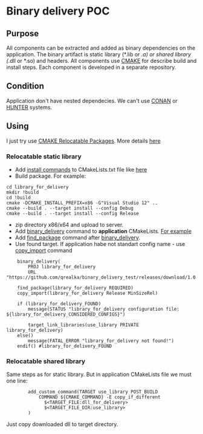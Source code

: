 # Binary delivery POC

## Purpose
All components can be extracted and added as binary dependencies on the application. The binary artifact is static library (*.lib or *.a) or shared library (*.dll or *.so) and headers. All components use [CMAKE](https://cmake.org/cmake/help/latest/) for describe build and install steps. Each component is developed in a separate repository.

## Condition
Application don't have nested dependecies. We can't use [CONAN](https://conan.io/) or [HUNTER](https://docs.hunter.sh/en/latest/) systems. 

## Using
I just try use [CMAKE Relocatable Packages](https://cmake.org/cmake/help/v3.4/manual/cmake-packages.7.html#creating-relocatable-packages). More details [here](https://foonathan.github.io/blog/2016/03/03/cmake-install.html)

### Relocatable static library
* Add [install commands](https://cmake.org/cmake/help/latest/command/install.html?highlight=install) to CMakeLists.txt file like [here](https://github.com/qrealka/binary_delivery_test/blob/master/library_for_delivery/CMakeLists.txt)
* Build package. For example:
```
cd library_for_delivery
mkdir !build
cd !build
cmake -DCMAKE_INSTALL_PREFIX=x86 -G"Visual Studio 12" ..
cmake --build . --target install --config Debug
cmake --build . --target install --config Release
```
* zip directory x86/x64 and upload to server.
* Add [binary_delivery](https://github.com/qrealka/binary_delivery_test/blob/master/cmake/binary_delivery.cmake) command to **application** CMakeLists. [For example](https://github.com/qrealka/binary_delivery_test/blob/master/use_library/CMakeLists.txt)
* Add [find_package](https://cmake.org/cmake/help/latest/command/find_package.html?highlight=find_package) command after [binary_delivery](https://github.com/qrealka/binary_delivery_test/blob/master/cmake/binary_delivery.cmake).
* Use found target. If application habe not standart config name - use [copy_import](https://github.com/qrealka/binary_delivery_test/blob/master/cmake/copy_import.cmake) command
```
	binary_delivery(
        PROJ library_for_delivery
		URL "https://github.com/qrealka/binary_delivery_test/releases/download/1.0.1/msvc2013${lib_zip_suffix}.zip")

	find_package(library_for_delivery REQUIRED)
	copy_import(library_for_delivery Release MinSizeRel)

	if (library_for_delivery_FOUND)
		message(STATUS "library_for_delivery configuration file: ${library_for_delivery_CONSIDERED_CONFIGS}")

		target_link_libraries(use_library PRIVATE library_for_delivery)
	else()
		message(FATAL_ERROR "library_for_delivery not found!")
	endif() #library_for_delivery_FOUND
```

### Relocatable shared library
Same steps as for static library. But in application CMakeLists file we must one line:
```
		add_custom_command(TARGET use_library POST_BUILD	
			COMMAND ${CMAKE_COMMAND} -E copy_if_different 
              $<TARGET_FILE:dll_for_delivery> 
              $<TARGET_FILE_DIR:use_library>
		)
```
Just copy downloaded dll to target directory.
